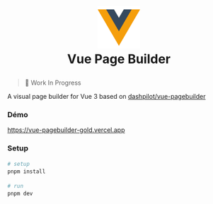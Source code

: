 # <p align="center"><img src="public/logo.svg" width="96" /><br/>Vue Page Builder</p>

> 🚧 Work In Progress

A visual page builder for Vue 3 based on [dashpilot/vue-pagebuilder](https://github.com/dashpilot/vue-pagebuilder)

### Démo
https://vue-pagebuilder-gold.vercel.app

### Setup

```sh
# setup
pnpm install

# run
pnpm dev
```